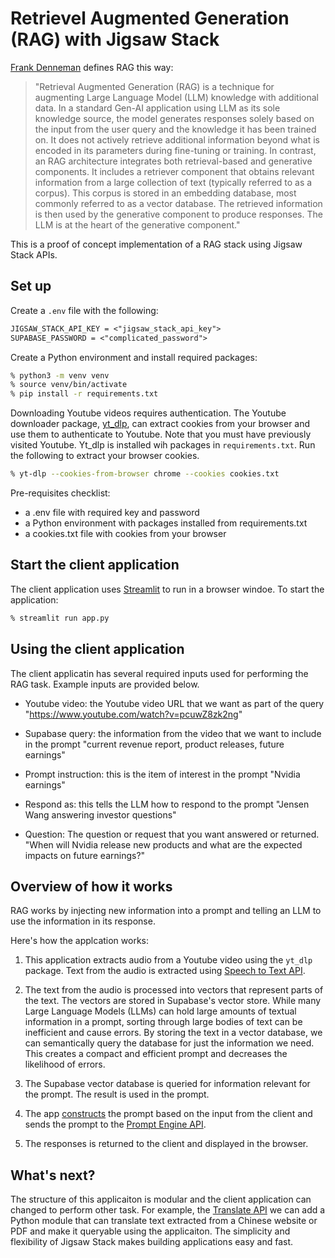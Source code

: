 # Retrievel Augmented Generation (RAG) with Jigsaw Stack

[Frank Denneman](https://www.linkedin.com/pulse/rag-architecture-deep-dive-frank-denneman-4lple/) defines RAG this way:

> "Retrieval Augmented Generation (RAG) is a technique for augmenting Large Language Model (LLM) knowledge with additional data. In a standard Gen-AI application using LLM as its sole knowledge source, the model generates responses solely based on the input from the user query and the knowledge it has been trained on. It does not actively retrieve additional information beyond what is encoded in its parameters during fine-tuning or training. In contrast, an RAG architecture integrates both retrieval-based and generative components. It includes a retriever component that obtains relevant information from a large collection of text (typically referred to as a corpus). This corpus is stored in an embedding database, most commonly referred to as a vector database. The retrieved information is then used by the generative component to produce responses. The LLM is at the heart of the generative component."

This is a proof of concept implementation of a RAG stack using Jigsaw Stack APIs. 

## Set up

Create a `.env` file with the following:

```txt
JIGSAW_STACK_API_KEY = <"jigsaw_stack_api_key">
SUPABASE_PASSWORD = <"complicated_password">
```

Create a Python environment and install required packages:

```zsh
% python3 -m venv venv
% source venv/bin/activate
% pip install -r requirements.txt
```

Downloading Youtube videos requires authentication. The Youtube downloader package, [yt_dlp](https://pypi.org/project/yt-dlp/), can extract cookies from your browser and use them to authenticate to Youtube. Note that you must have previously visited Youtube. Yt_dlp is installed wih packages in `requirements.txt`. Run the following to extract your browser cookies.

```zsh
% yt-dlp --cookies-from-browser chrome --cookies cookies.txt
```

Pre-requisites checklist:
- a .env file with required key and password
- a Python environment with packages installed from requirements.txt
- a cookies.txt file with cookies from your browser 

## Start the client application

The client application uses [Streamlit](https://streamlit.io/) to run in a browser windoe. To start the application:

```zsh
% streamlit run app.py
```

## Using the client application

The client applicatin has several required inputs used for performing the RAG task. Example inputs are provided below.

- Youtube video: the Youtube video URL that we want as part of the query
    "https://www.youtube.com/watch?v=pcuwZ8zk2ng"

- Supabase query: the information from the video that we want to include in the prompt
    "current revenue report, product releases, future earnings"

- Prompt instruction: this is the item of interest in the prompt
    "Nvidia earnings"

- Respond as: this tells the LLM how to respond to the prompt
    "Jensen Wang answering investor questions"

- Question: The question or request that you want answered or returned.
    "When will Nvidia release new products and what are the expected impacts on future earnings?"

## Overview of how it works

RAG works by injecting new information into a prompt and telling an LLM to use the information in its response.

Here's how the applcation works:

1. This application extracts audio from a Youtube video using the `yt_dlp` package.  Text from the audio is extracted using [Speech to Text API](https://docs.jigsawstack.com/api-reference/ai/speech-to-text).

2. The text from the audio is processed into vectors that represent parts of the text. The vectors are stored in Supabase's vector store. While many Large Language Models (LLMs) can hold large amounts of textual information in a prompt, sorting through large bodies of text can be inefficient and cause errors. By storing the text in a vector database, we can semantically query the database for just the information we need. This creates a compact and efficient prompt and decreases the likelihood of errors.

3. The Supabase vector database is queried for information relevant for the prompt. The result is used in the prompt.

4. The app [constructs](https://docs.jigsawstack.com/api-reference/prompt-engine/create) the prompt based on the input from the client and sends the prompt to the [Prompt Engine API](https://docs.jigsawstack.com/api-reference/prompt-engine/run).

5. The responses is returned to the client and displayed in the browser.

## What's next?

The structure of this applicaiton is modular and the client application can changed to perform other task. For example, the [Translate API](https://docs.jigsawstack.com/api-reference/ai/translate) we can add a Python module that can translate text extracted from a Chinese website or PDF and make it queryable using the applicaiton. The simplicity and flexibility of Jigsaw Stack makes building applications easy and fast.
